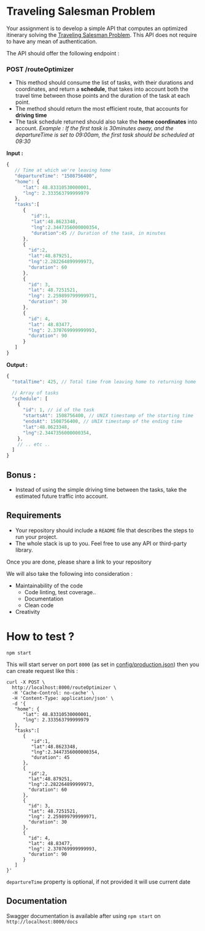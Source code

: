 # Traveling Salesman Problem

Your assignment is to develop a simple API that computes an optimized itinerary solving the [Traveling Salesman Problem](https://developers.google.com/optimization/routing/tsp/tsp).
This API does not require to have any mean of authentication.

The API should offer the following endpoint : 

### POST /routeOptimizer

- This method should consume the list of tasks, with their durations and coordinates, and return a **schedule**, that takes into account both the travel time between those points and the duration of the task at each point.
- The method should return the most efficient route, that accounts for **driving time**
- The task schedule returned should also take the **home coordinates** into account. *Example : If the first task is 30minutes away, and the departureTime is set to 09:00am, the first task should be scheduled at 09:30*

**Input :**

```javascript
{
   // Time at which we're leaving home
   "departureTime": "1508756400",
   "home": {
      "lat": 48.83310530000001,
      "lng": 2.333563799999979
   },
   "tasks":[
      {
         "id":1,
         "lat":48.8623348,
         "lng":2.3447356000000354,
         "duration":45 // Duration of the task, in minutes
      },
      {
        "id":2,
        "lat":48.879251,
        "lng":2.282264899999973,
        "duration": 60
      },
      {
        "id": 3,
        "lat": 48.7251521,
        "lng": 2.259899799999971,
        "duration": 30
      },
      {
        "id": 4,
        "lat": 48.83477,
        "lng": 2.370769999999993,
        "duration": 90
      }
   ]
}
```

**Output :**
```javascript
{
  "totalTime": 425, // Total time from leaving home to returning home

  // Array of tasks
  "schedule": [
    {
      "id": 1, // id of the task
      "startsAt": 1508756400, // UNIX timestamp of the starting time
      "endsAt": 1508756400, // UNIX timestamp of the ending time
      "lat":48.8623348,
      "lng":2.3447356000000354,
    },
    // .. etc ..
  ]
}
```

## Bonus : 

- Instead of using the simple driving time between the tasks, take the estimated future traffic into account.

## Requirements

- Your repository should include a `README` file that describes the steps to run your project.
- The whole stack is up to you. Feel free to use any API or third-party library. 

Once you are done, please share a link to your repository

We will also take the following into consideration :

- Maintainability of the code
    - Code linting, test coverage..
    - Documentation
    - Clean code
- Creativity

# How to test ?

```
npm start
```

This will start server on port `8000` (as set in [config/production.json](config/production.json)) then you can create request like this :

```
curl -X POST \
  http://localhost:8000/routeOptimizer \
  -H 'Cache-Control: no-cache' \
  -H 'Content-Type: application/json' \
  -d '{
   "home": {
      "lat": 48.83310530000001,
      "lng": 2.333563799999979
   },
   "tasks":[
      {
         "id":1,
         "lat":48.8623348,
         "lng":2.3447356000000354,
         "duration": 45
      },
      {
        "id":2,
        "lat":48.879251,
        "lng":2.282264899999973,
        "duration": 60
      },
      {
        "id": 3,
        "lat": 48.7251521,
        "lng": 2.259899799999971,
        "duration": 30
      },
      {
        "id": 4,
        "lat": 48.83477,
        "lng": 2.370769999999993,
        "duration": 90
      }
   ]
}'
```

`departureTime` property is optional, if not provided it will use current date

## Documentation

Swagger documentation is available after using `npm start` on `http://localhost:8000/docs`